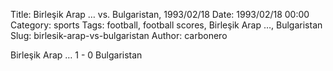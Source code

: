 Title: Birleşik Arap … vs. Bulgaristan, 1993/02/18
Date: 1993/02/18 00:00
Category: sports
Tags: football, football scores, Birleşik Arap …, Bulgaristan
Slug: birlesik-arap-vs-bulgaristan
Author: carbonero


Birleşik Arap … 1 - 0 Bulgaristan
